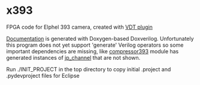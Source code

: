 x393
=====

FPGA code for Elphel 393 camera, created with [VDT plugin](https://github.com/Elphel/vdt-plugin)

[Documentation](http://docs.elphel.com/x393) is generated with Doxygen-based Doxverilog. Unfortunately this program does not yet support 'generate' Verilog operators so some important dependencies are missing, like [compressor393](http://docs.elphel.com/x393/classcompressor393.html) module has generated instances of [jp_channel](http://docs.elphel.com/x393/classjp__channel.html) that are not shown.

Run ./INIT_PROJECT in the top directory to copy initial .project and .pydevproject files for Eclipse

